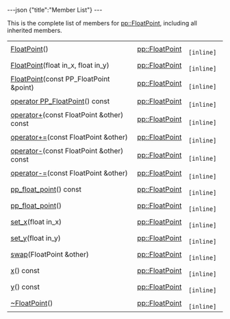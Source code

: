 ---json {"title":"Member List"} ---

This is the complete list of members for <a href="/docs/native-client/pepper_beta/cpp/classpp_1_1_float_point/" class="el">pp::FloatPoint</a>, including all inherited members.

<table><tbody><tr class="odd"><td><a href="/docs/native-client/pepper_beta/cpp/classpp_1_1_float_point#a384b29d8aba4a43b399393e695eb1e81" class="el">FloatPoint</a>()</td><td><a href="/docs/native-client/pepper_beta/cpp/classpp_1_1_float_point/" class="el">pp::FloatPoint</a></td><td><code> [inline]</code></td></tr><tr class="even"><td><a href="/docs/native-client/pepper_beta/cpp/classpp_1_1_float_point#acb70a23a641f05fd5eb99e9439e556d2" class="el">FloatPoint</a>(float in_x, float in_y)</td><td><a href="/docs/native-client/pepper_beta/cpp/classpp_1_1_float_point/" class="el">pp::FloatPoint</a></td><td><code> [inline]</code></td></tr><tr class="odd"><td><a href="/docs/native-client/pepper_beta/cpp/classpp_1_1_float_point#a401fc74a911cd0d4996b00f8b10a1951" class="el">FloatPoint</a>(const PP_FloatPoint &amp;point)</td><td><a href="/docs/native-client/pepper_beta/cpp/classpp_1_1_float_point/" class="el">pp::FloatPoint</a></td><td><code> [inline]</code></td></tr><tr class="even"><td><a href="/docs/native-client/pepper_beta/cpp/classpp_1_1_float_point#adfa14cbb4f94c3133e4bce72f93570bf" class="el">operator PP_FloatPoint</a>() const</td><td><a href="/docs/native-client/pepper_beta/cpp/classpp_1_1_float_point/" class="el">pp::FloatPoint</a></td><td><code> [inline]</code></td></tr><tr class="odd"><td><a href="/docs/native-client/pepper_beta/cpp/classpp_1_1_float_point#a8aeaf7286bc04e7ff7f9d405fdfe614b" class="el">operator+</a>(const FloatPoint &amp;other) const</td><td><a href="/docs/native-client/pepper_beta/cpp/classpp_1_1_float_point/" class="el">pp::FloatPoint</a></td><td><code> [inline]</code></td></tr><tr class="even"><td><a href="/docs/native-client/pepper_beta/cpp/classpp_1_1_float_point#a15985b03ca98d65bdf300dc3d12ca57a" class="el">operator+=</a>(const FloatPoint &amp;other)</td><td><a href="/docs/native-client/pepper_beta/cpp/classpp_1_1_float_point/" class="el">pp::FloatPoint</a></td><td><code> [inline]</code></td></tr><tr class="odd"><td><a href="/docs/native-client/pepper_beta/cpp/classpp_1_1_float_point#a2ae33c7eb2dbc4a8d366db080f3a136b" class="el">operator-</a>(const FloatPoint &amp;other) const</td><td><a href="/docs/native-client/pepper_beta/cpp/classpp_1_1_float_point/" class="el">pp::FloatPoint</a></td><td><code> [inline]</code></td></tr><tr class="even"><td><a href="/docs/native-client/pepper_beta/cpp/classpp_1_1_float_point#a419049446659935f8bfe3e47d33b752b" class="el">operator-=</a>(const FloatPoint &amp;other)</td><td><a href="/docs/native-client/pepper_beta/cpp/classpp_1_1_float_point/" class="el">pp::FloatPoint</a></td><td><code> [inline]</code></td></tr><tr class="odd"><td><a href="/docs/native-client/pepper_beta/cpp/classpp_1_1_float_point#a74112618552ed91f200794127bf64eea" class="el">pp_float_point</a>() const</td><td><a href="/docs/native-client/pepper_beta/cpp/classpp_1_1_float_point/" class="el">pp::FloatPoint</a></td><td><code> [inline]</code></td></tr><tr class="even"><td><a href="/docs/native-client/pepper_beta/cpp/classpp_1_1_float_point#a75ab7bd430e1f5edb00d9976061898ed" class="el">pp_float_point</a>()</td><td><a href="/docs/native-client/pepper_beta/cpp/classpp_1_1_float_point/" class="el">pp::FloatPoint</a></td><td><code> [inline]</code></td></tr><tr class="odd"><td><a href="/docs/native-client/pepper_beta/cpp/classpp_1_1_float_point#a276b372b82ea3cd0021017ba4a002838" class="el">set_x</a>(float in_x)</td><td><a href="/docs/native-client/pepper_beta/cpp/classpp_1_1_float_point/" class="el">pp::FloatPoint</a></td><td><code> [inline]</code></td></tr><tr class="even"><td><a href="/docs/native-client/pepper_beta/cpp/classpp_1_1_float_point#abdb8eeb5c2aa051e6776ae2967fc6d40" class="el">set_y</a>(float in_y)</td><td><a href="/docs/native-client/pepper_beta/cpp/classpp_1_1_float_point/" class="el">pp::FloatPoint</a></td><td><code> [inline]</code></td></tr><tr class="odd"><td><a href="/docs/native-client/pepper_beta/cpp/classpp_1_1_float_point#a138f26f94ed5a97e1ee083e65eb101bf" class="el">swap</a>(FloatPoint &amp;other)</td><td><a href="/docs/native-client/pepper_beta/cpp/classpp_1_1_float_point/" class="el">pp::FloatPoint</a></td><td><code> [inline]</code></td></tr><tr class="even"><td><a href="/docs/native-client/pepper_beta/cpp/classpp_1_1_float_point#a9109ddb0920cf0eeb7ace3b40a95dc17" class="el">x</a>() const</td><td><a href="/docs/native-client/pepper_beta/cpp/classpp_1_1_float_point/" class="el">pp::FloatPoint</a></td><td><code> [inline]</code></td></tr><tr class="odd"><td><a href="/docs/native-client/pepper_beta/cpp/classpp_1_1_float_point#ac8bcb2ac55fa5fcf89a7b61369eeed2b" class="el">y</a>() const</td><td><a href="/docs/native-client/pepper_beta/cpp/classpp_1_1_float_point/" class="el">pp::FloatPoint</a></td><td><code> [inline]</code></td></tr><tr class="even"><td><a href="/docs/native-client/pepper_beta/cpp/classpp_1_1_float_point#ab41958133c5b48f6002ad9bffdad46c0" class="el">~FloatPoint</a>()</td><td><a href="/docs/native-client/pepper_beta/cpp/classpp_1_1_float_point/" class="el">pp::FloatPoint</a></td><td><code> [inline]</code></td></tr></tbody></table>
